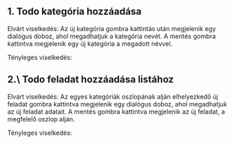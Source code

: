1\. Todo kategória hozzáadása
-----------------------

Elvárt viselkedés: Az új kategória gombra kattintás után megjelenik egy dialógus doboz, ahol megadhatjuk a kategória nevét.
A mentés gombra kattintva megjelenik egy új kategória a megadott névvel.

Tényleges viselkedés:

2.\ Todo feladat hozzáadása listához
--------------------------

Elvárt viselkedés: Az egyes kategóriák oszlopának alján elhelyezkedő új feladat gombra kattintva megjelenik egy dialógus doboz,
ahol megadhatjuk az új feladat adatait. A mentés gombra kattintva megjelenik az új feladat, a megfelelő oszlop alján.

Tényleges viselkedés:
